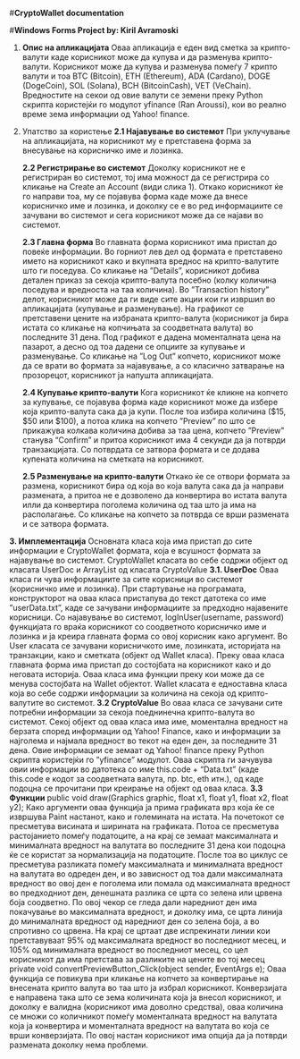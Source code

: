 ﻿#**CryptoWallet documentation**

#**Windows Forms Project by: Kiril Avramoski**

1. **Опис на апликацијата**
	Оваа апликација е еден вид сметка за крипто-валути каде корисникот може да купува и да разменува крипто-валути. Корисникот може да купува и разменува помеѓу 7 крипто валути и тоа
BTC (Bitcoin), ETH (Ethereum), ADA (Cardano), DOGE (DogeCoin), SOL (Solana), BCH (BitcoinCash), VET (VeChain). Вредностите на секои од овие валути се земени преку Python скрипта користејќи го модулот yfinance (Ran Aroussi), кои во реално време зема информации од Yahoo! finance.
2. Упатство за користење
	**2.1 Најавување во системот**
	При уклучување на апликацијата, на корисникот му е претставена форма за внесување на корисничко име и лозинка.

	**2.2 Регистрирање во системот**
	Доколку корисникот не е регистриран во системот, тој има можност да се регистрира со кликање на Create an Account (види слика 1). Откако корисникот ќе го направи тоа, му се појавува форма каде може да внесе корисничко име и лозинка, и доколку се е во ред информациите се зачувани во системот и сега корисникот може да се најави во системот.

	**2.3 Главна форма**
	Во главната форма корисникот има пристап до повеќе информации. Во горниот лев дел од формата е претставено името на корисникот како и вкупната вреднос на крипто-валутите што ги поседува. Со кликање на ”Details”, корисникот добива детален приказ за секоја крипто-валута посебно (колку количина поседува и вредноста на таа количина). Во ”Transaction history” делот, корисникот може да ги виде сите акции кои ги извршил во апликацијата (купување и разменување).
	На графикот се претставени цените на избраната крипто-валута (корисникот ја бира истата со кликање на копчињата за соодветната валута) во последните 31 дена. Под графикот е дадена моменталната цена на пазарот, а десно од тоа дадени се опциите за купување и разменување.
	Со кликање на ”Log Out” копчето, корисникот може да се врати во формата за најавување, а со класично затварање на прозорецот, корисникот ја напушта апликацијата.

	**2.4 Купување крипто-валути**
	Кога корисникот ќе кликне на копчето за купување, се појавува форма каде корисникот може да избере која крипто-валута сака да ја купи. После тоа избира количина ($15, $50 или $100), а потоа клика на копчето ”Preview” по што се прикажува колкава количина добива за таа цена, копчето ”Preview” станува “Confirm” и притоа корисникот има 4 секунди да ја потврди транзакцијата. Со потврдата се затвора формата и се додава купената количина на сметката на корисникот.

	**2.5 Разменување на крипто-валути**
	Откако ќе се отвори формата за размена, корисникот бира од која во која валута сака да ја направи размената, а притоа не е дозволено да конвертира во истата валута илли да конвертира поголема количина од таа што ја има на располагање. Со кликање на копчето за потврда се врши размената и се затвора формата.

**3. Имплементација**
	Основната класа која има пристап до сите информации е CryptoWallet формата, која е всушност формата за најавување во системот. CryptoWallet класата во себе содржи објект од класата UserDoc и ArrayList од класата CryptoValue
	**3.1. UserDoc**
	Оваа класа ги чува информациите за сите корисници во системот (корисничко име и лозинка). При стартување на програмата, конструкторот на оваа класа пристапува до текст датотека со име ”userData.txt”, каде се зачувани информациите за предходно најавените корисници. Со најавување во системот, logInUser(username, password) функцијата го враќа корисникот со соодветното корисничко име и лозинка и ја креира главната форма со овој корисник како аргумент.
	Во User класата се зачувани корисничкото име, лозинката, историјата на транзакции, како и сметката (објект од Wallet класа). Преку оваа класа главната форма има пристап до состојбата на корисникот како и до неговата историја. Оваа класа има функции преку кои може да се менува состојбата на Wallet објектот.
Wallet класата е едноставна класа која во себе содржи информации за количина на секоја од крипто-валутите во системот.
	**3.2 CryptoValue**
		Во оваа класа се зачувани сите потребни информации за секоја поеднинечна крипто-валута во системот. Секој објект од оваа класа има име, моментална вредност на берзата според информации од Yahoo! Finance, како и информации за најголема и најмала вредност во текот на еден ден, за последните 31 дена. Овие информации се земаат од Yahoo! finance преку Python скрипта користејќи го ”yfinance” модулот. Оваа скрипта ги зачувува овии информации во датотека со име this.code + “Data.txt” (каде this.code е кодот за соодветната валута, пр. btc, eth итн.), од каде подоцна се прочитани при креирање на објект од оваа класа. 
	**3.3 Функции**
		public void draw(Graphics graphic, float x1, float y1, float x2, float y2);
		Како аргументи оваа функција ја прима графиката врз која ќе се извршува Paint настанот, како и големината на истата. На почетокот се пресметува висината и ширината на графиката. Потоа се пресметува растојанието помеѓу податоците, а на крај се земаат максималната и минималната вредност на валутата во последните 31 дена кои подоцна ќе се користат за нормализација на податоците. После тоа во циклус се пресметува разликата помеѓу максималната и минималната вредност на валутата во одреден ден, и во зависност од тоа дали максималната вредност во овој ден е поголема или помала од максималната вредност во предходниот ден, денешната разлика се црта со зелена или црвена боја соодветно. По овој чекор се гледа дали наредниот ден има покачување во максималната вредност, и доколку има, се црта линија до минималната вредност од наредниот ден со зелена боја, а во спротивно со црвена. На крај се цртаат две испрекинати линии кои претставуваат 95% од максималната вредност во последниот месец, и 105% од минималната вредност во последниот месец, со цел корисникот да има претстава за разликите на цените во тој месец
		private void convertPreviewButton_Click(object sender, EventArgs e);
		Оваа функција се повикува при кликање на копчето за конвертирање на внесената крипто валута во таа што ја избрал корисникот. Конверзијата е направена така што се зема количината која ја внесол корисникот, и доколку е валидна (корисникот има доволно средства), оваа количина се множи со количникот помеѓу моменталната вредност на валутата која ја конвертира и моменталната вредност на валутата во која се врши конверзијата. По овој настан корисникот има опција да ја потврди размената доколку нема проблеми.
